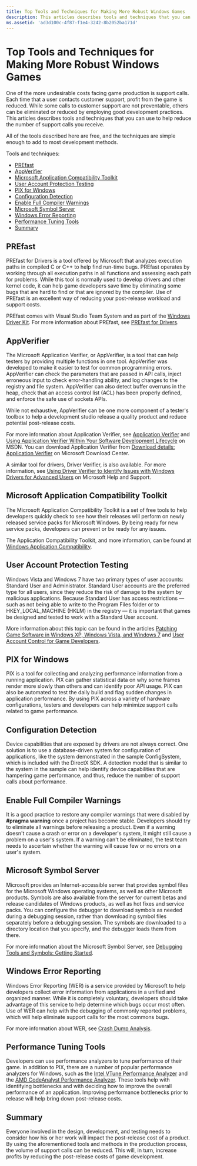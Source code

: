 ```yaml
---
title: Top Tools and Techniques for Making More Robust Windows Games
description: This articles describes tools and techniques that you can use to help reduce the number of support calls you receive.
ms.assetid: 'ad3d100c-4f87-f1e4-3242-8b2052ba171d'
---
```


# Top Tools and Techniques for Making More Robust Windows Games

One of the more undesirable costs facing game production is support calls. Each time that a user contacts customer support, profit from the game is reduced. While some calls to customer support are not preventable, others can be eliminated or reduced by employing good development practices. This articles describes tools and techniques that you can use to help reduce the number of support calls you receive.

All of the tools described here are free, and the techniques are simple enough to add to most development methods.

Tools and techniques:

-   [PREfast](#prefast)
-   [AppVerifier](#appverifier)
-   [Microsoft Application Compatibility Toolkit](#microsoft-application-compatibility-toolkit)
-   [User Account Protection Testing](#user-account-protection-testing)
-   [PIX for Windows](#pix-for-windows)
-   [Configuration Detection](#configuration-detection)
-   [Enable Full Compiler Warnings](#enable-full-compiler-warnings)
-   [Microsoft Symbol Server](#microsoft-symbol-server)
-   [Windows Error Reporting](#windows-error-reporting)
-   [Performance Tuning Tools](#performance-tuning-tools)
-   [Summary](#summary)

## PREfast

PREfast for Drivers is a tool offered by Microsoft that analyzes execution paths in compiled C or C++ to help find run-time bugs. PREfast operates by working through all execution paths in all functions and assessing each path for problems. While this tool is normally used to develop drivers and other kernel code, it can help game developers save time by eliminating some bugs that are hard to find or that are ignored by the compiler. Use of PREfast is an excellent way of reducing your post-release workload and support costs.

PREfast comes with Visual Studio Team System and as part of the [Windows Driver Kit](http://www.microsoft.com/whdc/devtools/WDK/). For more information about PREfast, see [PREfast for Drivers](http://www.microsoft.com/whdc/devtools/tools/PREfast.mspx).

## AppVerifier

The Microsoft Application Verifier, or AppVerifier, is a tool that can help testers by providing multiple functions in one tool. AppVerifier was developed to make it easier to test for common programming errors. AppVerifier can check the parameters that are passed in API calls, inject erroneous input to check error-handling ability, and log changes to the registry and file system. AppVerifier can also detect buffer overruns in the heap, check that an access control list (ACL) has been properly defined, and enforce the safe use of sockets APIs.

While not exhaustive, AppVerifier can be one more component of a tester's toolbox to help a development studio release a quality product and reduce potential post-release costs.

For more information about Application Verifier, see [Application Verifier](b753b71b-4f9f-4567-9596-828db441178e) and [Using Application Verifier Within Your Software Development Lifecycle](appverifier_sdl) on MSDN. You can download Application Verifier from [Download details: Application Verifier](http://www.microsoft.com/downloads/details.aspx?familyid=c4a25ab9-649d-4a1b-b4a7-c9d8b095df18) on Microsoft Download Center.

A similar tool for drivers, Driver Verifier, is also available. For more information, see [Using Driver Verifier to Identify Issues with Windows Drivers for Advanced Users](http://support.microsoft.com/Default.aspx?kbid=244617) on Microsoft Help and Support.

## Microsoft Application Compatibility Toolkit

The Microsoft Application Compatibility Toolkit is a set of free tools to help developers quickly check to see how their releases will perform on newly released service packs for Microsoft Windows. By being ready for new service packs, developers can prevent or be ready for any issues.

The Application Compatibility Toolkit, and more information, can be found at [Windows Application Compatibility](http://www.microsoft.com/technet/prodtechnol/windows/appcompatibility/default.mspx).

## User Account Protection Testing

Windows Vista and Windows 7 have two primary types of user accounts: Standard User and Administrator. Standard User accounts are the preferred type for all users, since they reduce the risk of damage to the system by malicious applications. Because Standard User has access restrictions — such as not being able to write to the Program Files folder or to HKEY\_LOCAL\_MACHINE (HKLM) in the registry — it is important that games be designed and tested to work with a Standard User account.

More information about this topic can be found in the articles [Patching Game Software in Windows XP, Windows Vista, and Windows 7](https://msdn.microsoft.com/library/windows/desktop/ee418715) and [User Account Control for Game Developers](https://msdn.microsoft.com/library/windows/desktop/ee419001).

## PIX for Windows

PIX is a tool for collecting and analyzing performance information from a running application. PIX can gather statistical data on why some frames render more slowly than others and can identify poor API usage. PIX can also be automated to test the daily build and flag sudden changes in application performance. By using PIX across a variety of hardware configurations, testers and developers can help minimize support calls related to game performance.

## Configuration Detection

Device capabilities that are exposed by drivers are not always correct. One solution is to use a database-driven system for configuration of applications, like the system demonstrated in the sample ConfigSystem, which is included with the DirectX SDK. A detection model that is similar to the system in the sample can help identify device capabilities that are hampering game performance, and thus, reduce the number of support calls about performance.

## Enable Full Compiler Warnings

It is a good practice to restore any compiler warnings that were disabled by **\#pragma warning** once a project has become stable. Developers should try to eliminate all warnings before releasing a product. Even if a warning doesn't cause a crash or error on a developer's system, it might still cause a problem on a user's system. If a warning can't be eliminated, the test team needs to ascertain whether the warning will cause few or no errors on a user's system.

## Microsoft Symbol Server

Microsoft provides an Internet-accessible server that provides symbol files for the Microsoft Windows operating systems, as well as other Microsoft products. Symbols are also available from the server for current betas and release candidates of Windows products, as well as hot fixes and service packs. You can configure the debugger to download symbols as needed during a debugging session, rather than downloading symbol files separately before a debugging session. The symbols are downloaded to a directory location that you specify, and the debugger loads them from there.

For more information about the Microsoft Symbol Server, see [Debugging Tools and Symbols: Getting Started](http://www.microsoft.com/whdc/devtools/debugging/debugstart.mspx).

## Windows Error Reporting

Windows Error Reporting (WER) is a service provided by Microsoft to help developers collect error information from applications in a unified and organized manner. While it is completely voluntary, developers should take advantage of this service to help determine which bugs occur most often. Use of WER can help with the debugging of commonly reported problems, which will help eliminate support calls for the most commons bugs.

For more information about WER, see [Crash Dump Analysis](https://msdn.microsoft.com/library/windows/desktop/ee416349).

## Performance Tuning Tools

Developers can use performance analyzers to tune performance of their game. In addition to PIX, there are a number of popular performance analyzers for Windows, such as the [Intel VTune Performance Analyzer](http://software.intel.com/intel-vtune/) and the [AMD CodeAnalyst Performance Analyzer](http://developer.amd.com/cpu/CodeAnalyst/). These tools help with identifying bottlenecks and with deciding how to improve the overall performance of an application. Improving performance bottlenecks prior to release will help bring down post-release costs.

## Summary

Everyone involved in the design, development, and testing needs to consider how his or her work will impact the post-release cost of a product. By using the aforementioned tools and methods in the production process, the volume of support calls can be reduced. This will, in turn, increase profits by reducing the post-release costs of game development.

 

 




